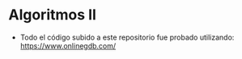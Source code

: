 # Algoritmos II
- Todo el código subido a este repositorio fue probado utilizando: https://www.onlinegdb.com/
